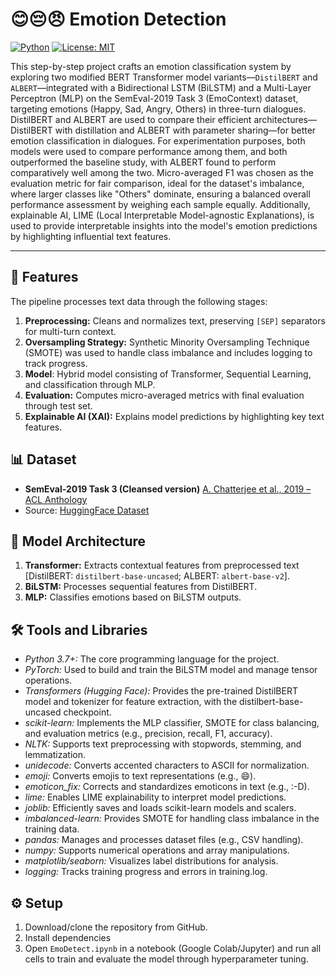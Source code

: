 # 😊😔😠 Emotion Detection
[![Python](https://img.shields.io/badge/python-3.8+-blue.svg)](https://www.python.org/) [![License: MIT](https://img.shields.io/badge/License-MIT-yellow.svg)](https://opensource.org/licenses/MIT)

This step-by-step project crafts an emotion classification system by exploring two modified BERT Transformer model variants—`DistilBERT` and `ALBERT`—integrated with a Bidirectional LSTM (BiLSTM) and a Multi-Layer Perceptron (MLP) on the SemEval-2019 Task 3 (EmoContext) dataset, targeting emotions (Happy, Sad, Angry, Others) in three-turn dialogues. DistilBERT and ALBERT are used to compare their efficient architectures—DistilBERT with distillation and ALBERT with parameter sharing—for better emotion classification in dialogues. For experimentation purposes, both models were used to compare performance among them, and both outperformed the baseline study, with ALBERT found to perform comparatively well among the two. Micro-averaged F1 was chosen as the evaluation metric for fair comparison, ideal for the dataset's imbalance, where larger classes like "Others" dominate, ensuring a balanced overall performance assessment by weighing each sample equally. Additionally, explainable AI, LIME (Local Interpretable Model-agnostic Explanations), is used to provide interpretable insights into the model's emotion predictions by highlighting influential text features.

---

## 🚀 Features
The pipeline processes text data through the following stages:
1. **Preprocessing:** Cleans and normalizes text, preserving `[SEP]` separators for multi-turn context.
2. **Oversampling Strategy:** Synthetic Minority Oversampling Technique (SMOTE) was used to handle class imbalance and includes logging to track progress.
3. **Model**: Hybrid model consisting of Transformer, Sequential Learning, and classification through MLP.
4. **Evaluation:** Computes micro-averaged metrics with final evaluation through test set.
5. **Explainable AI (XAI):** Explains model predictions by highlighting key text features.

## 📊 Dataset
- **SemEval-2019 Task 3 (Cleansed version)** [A. Chatterjee et al., 2019 – ACL Anthology](https://aclanthology.org/S19-2005.pdf)
- Source: [HuggingFace Dataset](https://huggingface.co/datasets/oneonlee/cleansed_emocontext)

## 🧠 Model Architecture
1. **Transformer:** Extracts contextual features from preprocessed text [DistilBERT: `distilbert-base-uncased`; ALBERT: `albert-base-v2`].
2. **BiLSTM:** Processes sequential features from DistilBERT.
3. **MLP:** Classifies emotions based on BiLSTM outputs.

## 🛠️ Tools and Libraries
- _Python 3.7+:_ The core programming language for the project.
- _PyTorch:_ Used to build and train the BiLSTM model and manage tensor operations.
- _Transformers (Hugging Face):_ Provides the pre-trained DistilBERT model and tokenizer for feature extraction, with the distilbert-base-uncased checkpoint.
- _scikit-learn:_ Implements the MLP classifier, SMOTE for class balancing, and evaluation metrics (e.g., precision, recall, F1, accuracy).
- _NLTK:_ Supports text preprocessing with stopwords, stemming, and lemmatization.
- _unidecode:_ Converts accented characters to ASCII for normalization.
- _emoji:_ Converts emojis to text representations (e.g., :smile:).
- _emoticon_fix:_ Corrects and standardizes emoticons in text (e.g., :-D).
- _lime:_ Enables LIME explainability to interpret model predictions.
- _joblib:_ Efficiently saves and loads scikit-learn models and scalers.
- _imbalanced-learn:_ Provides SMOTE for handling class imbalance in the training data.
- _pandas:_ Manages and processes dataset files (e.g., CSV handling).
- _numpy:_ Supports numerical operations and array manipulations.
- _matplotlib/seaborn:_ Visualizes label distributions for analysis.
- _logging:_ Tracks training progress and errors in training.log.

## ⚙️ Setup
1. Download/clone the repository from GitHub.
2. Install dependencies
3. Open `EmoDetect.ipynb` in a notebook (Google Colab/Jupyter) and run all cells to train and evaluate the model through hyperparameter tuning.
